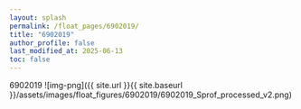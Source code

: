 ```yaml
---
layout: splash
permalink: /float_pages/6902019/
title: "6902019"
author_profile: false
last_modified_at: 2025-06-13
toc: false
---
```

 
6902019
![img-png]({{ site.url }}{{ site.baseurl }}/assets/images/float_figures/6902019/6902019_Sprof_processed_v2.png)